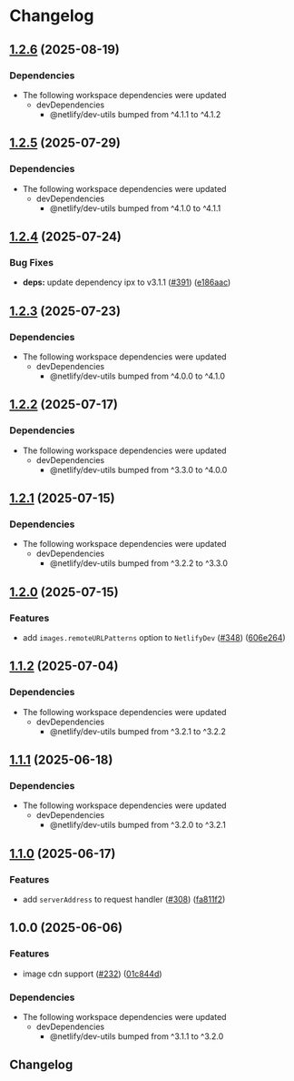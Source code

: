 # Changelog

## [1.2.6](https://github.com/netlify/primitives/compare/images-v1.2.5...images-v1.2.6) (2025-08-19)


### Dependencies

* The following workspace dependencies were updated
  * devDependencies
    * @netlify/dev-utils bumped from ^4.1.1 to ^4.1.2

## [1.2.5](https://github.com/netlify/primitives/compare/images-v1.2.4...images-v1.2.5) (2025-07-29)


### Dependencies

* The following workspace dependencies were updated
  * devDependencies
    * @netlify/dev-utils bumped from ^4.1.0 to ^4.1.1

## [1.2.4](https://github.com/netlify/primitives/compare/images-v1.2.3...images-v1.2.4) (2025-07-24)


### Bug Fixes

* **deps:** update dependency ipx to v3.1.1 ([#391](https://github.com/netlify/primitives/issues/391)) ([e186aac](https://github.com/netlify/primitives/commit/e186aac06ed142757f8a081b55c9dcc417d06657))

## [1.2.3](https://github.com/netlify/primitives/compare/images-v1.2.2...images-v1.2.3) (2025-07-23)


### Dependencies

* The following workspace dependencies were updated
  * devDependencies
    * @netlify/dev-utils bumped from ^4.0.0 to ^4.1.0

## [1.2.2](https://github.com/netlify/primitives/compare/images-v1.2.1...images-v1.2.2) (2025-07-17)


### Dependencies

* The following workspace dependencies were updated
  * devDependencies
    * @netlify/dev-utils bumped from ^3.3.0 to ^4.0.0

## [1.2.1](https://github.com/netlify/primitives/compare/images-v1.2.0...images-v1.2.1) (2025-07-15)


### Dependencies

* The following workspace dependencies were updated
  * devDependencies
    * @netlify/dev-utils bumped from ^3.2.2 to ^3.3.0

## [1.2.0](https://github.com/netlify/primitives/compare/images-v1.1.2...images-v1.2.0) (2025-07-15)


### Features

* add `images.remoteURLPatterns` option to `NetlifyDev` ([#348](https://github.com/netlify/primitives/issues/348)) ([606e264](https://github.com/netlify/primitives/commit/606e26475c88a47f41929c5548820f2886094b3a))

## [1.1.2](https://github.com/netlify/primitives/compare/images-v1.1.1...images-v1.1.2) (2025-07-04)


### Dependencies

* The following workspace dependencies were updated
  * devDependencies
    * @netlify/dev-utils bumped from ^3.2.1 to ^3.2.2

## [1.1.1](https://github.com/netlify/primitives/compare/images-v1.1.0...images-v1.1.1) (2025-06-18)


### Dependencies

* The following workspace dependencies were updated
  * devDependencies
    * @netlify/dev-utils bumped from ^3.2.0 to ^3.2.1

## [1.1.0](https://github.com/netlify/primitives/compare/images-v1.0.0...images-v1.1.0) (2025-06-17)


### Features

* add `serverAddress` to request handler ([#308](https://github.com/netlify/primitives/issues/308)) ([fa811f2](https://github.com/netlify/primitives/commit/fa811f24d473d471108f560abc484d17ea11bd70))

## 1.0.0 (2025-06-06)


### Features

* image cdn support ([#232](https://github.com/netlify/primitives/issues/232)) ([01c844d](https://github.com/netlify/primitives/commit/01c844d82a27a9812be7634219d9bdc69a128985))


### Dependencies

* The following workspace dependencies were updated
  * devDependencies
    * @netlify/dev-utils bumped from ^3.1.1 to ^3.2.0

## Changelog

